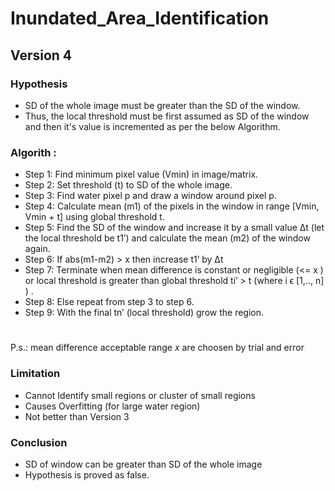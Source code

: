 # Inundated_Area_Identification
## Version 4
### Hypothesis
- SD of the whole image must be greater than the SD of the window.
- Thus, the local threshold must be first assumed as SD of the window and then it's value is incremented as per the below Algorithm.
### Algorith :
- Step 1: Find minimum pixel value (Vmin) in image/matrix.
- Step 2: Set threshold (t) to SD of the whole image.
- Step 3: Find water pixel p and draw a window around pixel p.
- Step 4: Calculate mean (m1) of the pixels in the window in range [Vmin, Vmin + t] using global threshold t.
- Step 5: Find the SD of the window and increase it by a small value Δt (let the local threshold be t1’) and calculate the mean (m2) of the window again.
- Step 6: If abs(m1-m2) > x  then increase t1’ by Δt 
- Step 7: Terminate when mean difference is constant or negligible (<= x ) or local threshold is greater than global threshold ti’ > t (where i ϵ [1,.., n] ) .
- Step 8: Else repeat from step 3 to step 6.
- Step 9: With the final tn’ (local threshold) grow the region.
#
P.s.: mean difference acceptable range _x_ are choosen by trial and error

### Limitation
- Cannot Identify small regions or cluster of small regions
- Causes Overfitting (for large water region)
- Not better than Version 3

### Conclusion
- SD of window can be greater than SD of the whole image
- Hypothesis is proved as false.
